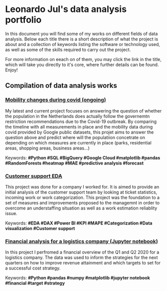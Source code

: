 # Leonardo Jul's data analysis portfolio

In this document you will find some of my works on different fields of data analysis. Below each title there is a short description of what the project is about and a collection of keywords listing the software or technology used, as well as some of the skills required to carry out the project.

For more information on eeach on of them, you may click the link in the title, which will take you directly to it's core, where further details can be found. Enjoy!

## Compilation of data analysis works

### [Mobility changes during covid (ongoing)](https://htmlpreview.github.io/?https://github.com/Leonardojul/mobility_corona/blob/main/mobility-changes-during-covid.html)
My latest and current project focuses on answering the question of whether the population in the Netherlands does actually follow the governemtn restriction recommendations due to the Covid-19 outbreak. By comparing the timeline with all measurements in place and the mobility data during covid provided by Google public datasets, this projet aims to answer the question above and predict where will the populatiion concetrate on depending on which measures are currently in place (parks, residential areas, shopping areas, business areas...)

Keywords: **#Python #SQL #BigQuery #Google Cloud #matplotlib #pandas #RandomForests #heatmap #MAE #predictive analysis #forecast**


### [Customer support EDA](https://leonardojul.github.io/Customer-Support_EDA_Power_BI/)
This project was done for a company I worked for. It is aimed to provide an initial analysis of the customer support team by looking at ticket statistics, incoming work or work categorization. This project was the foundation to a set of measures and improvements proposed to the managemnt in order to overcome an understaffing situation as well as a work estimation reliablity issue.

Keywords: **#EDA #DAX #Power BI #KPI #MAPE #Categorization #Data visualization #Customer support**


### [Financial analysis for a logistics company (Jupyter notebook)](https://htmlpreview.github.io/?https://github.com/Leonardojul/financial/blob/docs/Financial_analysis.html)
In this project I perfromed a financial overview of the Q1 and Q2 2020 for a logistics company. The data was used to inform the strategies for the next quarters on how to improve revenue attainment and which targets to set for a successful cost strategy.

Keywords: **#Python #pandas #numpy #matplotlib #jupyter notebook #financial #target #strategy**


